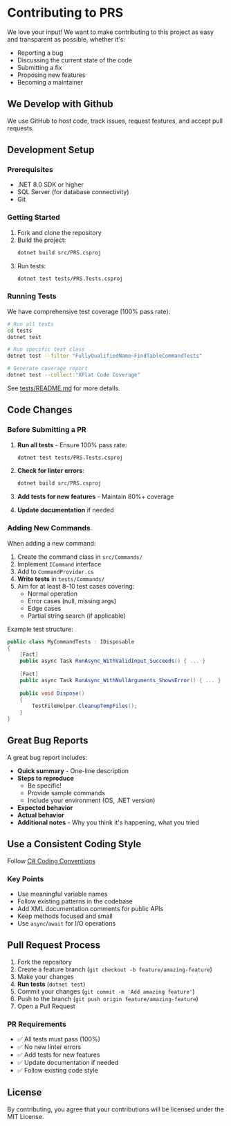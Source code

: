 # Contributing to PRS

We love your input! We want to make contributing to this project as easy and transparent as possible, whether it's:

- Reporting a bug
- Discussing the current state of the code
- Submitting a fix
- Proposing new features
- Becoming a maintainer

## We Develop with Github

We use GitHub to host code, track issues, request features, and accept pull requests.

## Development Setup

### Prerequisites
- .NET 8.0 SDK or higher
- SQL Server (for database connectivity)
- Git

### Getting Started

1. Fork and clone the repository
2. Build the project:
   ```bash
   dotnet build src/PRS.csproj
   ```
3. Run tests:
   ```bash
   dotnet test tests/PRS.Tests.csproj
   ```

### Running Tests

We have comprehensive test coverage (100% pass rate):

```bash
# Run all tests
cd tests
dotnet test

# Run specific test class
dotnet test --filter "FullyQualifiedName~FindTableCommandTests"

# Generate coverage report
dotnet test --collect:"XPlat Code Coverage"
```

See [tests/README.md](tests/README.md) for more details.

## Code Changes

### Before Submitting a PR

1. **Run all tests** - Ensure 100% pass rate:
   ```bash
   dotnet test tests/PRS.Tests.csproj
   ```

2. **Check for linter errors**:
   ```bash
   dotnet build src/PRS.csproj
   ```

3. **Add tests for new features** - Maintain 80%+ coverage

4. **Update documentation** if needed

### Adding New Commands

When adding a new command:

1. Create the command class in `src/Commands/`
2. Implement `ICommand` interface
3. Add to `CommandProvider.cs`
4. **Write tests** in `tests/Commands/`
5. Aim for at least 8-10 test cases covering:
   - Normal operation
   - Error cases (null, missing args)
   - Edge cases
   - Partial string search (if applicable)

Example test structure:
```csharp
public class MyCommandTests : IDisposable
{
    [Fact]
    public async Task RunAsync_WithValidInput_Succeeds() { ... }
    
    [Fact]
    public async Task RunAsync_WithNullArguments_ShowsError() { ... }
    
    public void Dispose() 
    { 
        TestFileHelper.CleanupTempFiles(); 
    }
}
```

## Great Bug Reports

A great bug report includes:

- **Quick summary** - One-line description
- **Steps to reproduce**
  - Be specific!
  - Provide sample commands
  - Include your environment (OS, .NET version)
- **Expected behavior**
- **Actual behavior**
- **Additional notes** - Why you think it's happening, what you tried

## Use a Consistent Coding Style

Follow [C# Coding Conventions](https://learn.microsoft.com/en-us/dotnet/csharp/fundamentals/coding-style/coding-conventions)

### Key Points
- Use meaningful variable names
- Follow existing patterns in the codebase
- Add XML documentation comments for public APIs
- Keep methods focused and small
- Use `async`/`await` for I/O operations

## Pull Request Process

1. Fork the repository
2. Create a feature branch (`git checkout -b feature/amazing-feature`)
3. Make your changes
4. **Run tests** (`dotnet test`)
5. Commit your changes (`git commit -m 'Add amazing feature'`)
6. Push to the branch (`git push origin feature/amazing-feature`)
7. Open a Pull Request

### PR Requirements
- ✅ All tests must pass (100%)
- ✅ No new linter errors
- ✅ Add tests for new features
- ✅ Update documentation if needed
- ✅ Follow existing code style

## License

By contributing, you agree that your contributions will be licensed under the MIT License.
